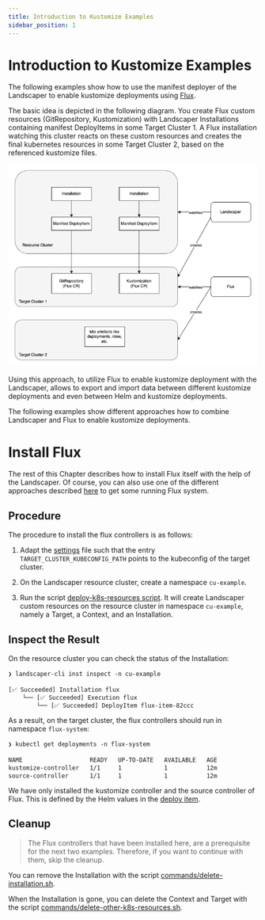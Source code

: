 ```yaml
---
title: Introduction to Kustomize Examples
sidebar_position: 1
---
```


# Introduction to Kustomize Examples

The following examples show how to use the manifest deployer of the Landscaper to enable kustomize deployments using 
[Flux](https://fluxcd.io/flux/components/kustomize/).

The basic idea is depicted in the following diagram. You create Flux custom resources (GitRepository, Kustomization)
with Landscaper Installations containing manifest DeployItems in some Target Cluster 1. A Flux installation watching this
cluster reacts on these custom resources and creates the final kubernetes resources in some Target Cluster 2, 
based on the referenced kustomize files.

![diagram](diagram.drawio.png)

Using this approach, to utilize Flux to enable kustomize deployment with the Landscaper, allows to export and import
data between different kustomize deployments and even between Helm and kustomize deployments.

The following examples show different approaches how to combine Landscaper and Flux to enable kustomize deployments.

# Install Flux

The rest of this Chapter describes how to install Flux itself with the help of the Landscaper. Of course, you can also 
use one of the different approaches described [here](https://fluxcd.io/flux/installation/) to get some running 
Flux system.

## Procedure

The procedure to install the flux controllers is as follows:

1. Adapt the [settings](https://github.com/gardener/landscaper/tree/master/docs/guided-tour/kustomize/01-kustomize-introduction/commands/settings) file
   such that the entry `TARGET_CLUSTER_KUBECONFIG_PATH` points to the kubeconfig of the target cluster.

2. On the Landscaper resource cluster, create a namespace `cu-example`.

3. Run the script [deploy-k8s-resources script](https://github.com/gardener/landscaper/tree/master/docs/guided-tour/kustomize/01-kustomize-introduction/commands/deploy-k8s-resources.sh).
   It will create  Landscaper custom resources on the resource cluster in namespace `cu-example`, namely a Target, a Context, and an Installation.


## Inspect the Result

On the resource cluster you can check the status of the Installation:

```shell
❯ landscaper-cli inst inspect -n cu-example

[✅ Succeeded] Installation flux
    └── [✅ Succeeded] Execution flux
        └── [✅ Succeeded] DeployItem flux-item-82ccc
```

As a result, on the target cluster, the flux controllers should run in namespace `flux-system`: 

```shell
❯ kubectl get deployments -n flux-system

NAME                   READY   UP-TO-DATE   AVAILABLE   AGE
kustomize-controller   1/1     1            1           12m
source-controller      1/1     1            1           12m
```

We have only installed the kustomize controller and the source controller of Flux. This is defined by the Helm values
in the [deploy item](blueprint/deploy-execution.yaml).


## Cleanup

> The Flux controllers that have been installed here, are a prerequisite for the next two examples.
  Therefore, if you want to continue with them, skip the cleanup.

You can remove the Installation with the script
[commands/delete-installation.sh](https://github.com/gardener/landscaper/tree/master/docs/guided-tour/kustomize/01-kustomize-introduction/commands/delete-installation.sh).

When the Installation is gone, you can delete the Context and Target with the script
[commands/delete-other-k8s-resources.sh](https://github.com/gardener/landscaper/tree/master/docs/guided-tour/kustomize/01-kustomize-introduction/commands/delete-other-k8s-resources.sh).
